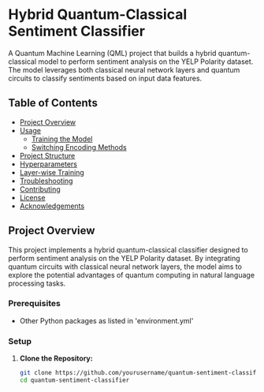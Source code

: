# Hybrid Quantum-Classical Sentiment Classifier

A Quantum Machine Learning (QML) project that builds a hybrid quantum-classical model to perform sentiment analysis on the YELP Polarity dataset. The model leverages both classical neural network layers and quantum circuits to classify sentiments based on input data features.

## Table of Contents

- [Project Overview](#project-overview)
- [Usage](#usage)
  - [Training the Model](#training-the-model)
  - [Switching Encoding Methods](#switching-encoding-methods)
- [Project Structure](#project-structure)
- [Hyperparameters](#hyperparameters)
- [Layer-wise Training](#layer-wise-training)
- [Troubleshooting](#troubleshooting)
- [Contributing](#contributing)
- [License](#license)
- [Acknowledgements](#acknowledgements)

## Project Overview

This project implements a hybrid quantum-classical classifier designed to perform sentiment analysis on the YELP Polarity dataset. By integrating quantum circuits with classical neural network layers, the model aims to explore the potential advantages of quantum computing in natural language processing tasks.

### Prerequisites

- Other Python packages as listed in 'environment.yml'

### Setup

1. **Clone the Repository:**

   ```bash
   git clone https://github.com/yourusername/quantum-sentiment-classifier.git
   cd quantum-sentiment-classifier

